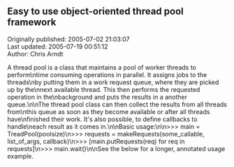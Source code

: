 ## Easy to use object-oriented thread pool framework  
Originally published: 2005-07-02 21:03:07  
Last updated: 2005-07-19 00:51:12  
Author: Chris Arndt  
  
A thread pool is a class that maintains a pool of worker threads to perform\ntime consuming operations in parallel. It assigns jobs to the threads\nby putting them in a work request queue, where they are picked up by the\nnext available thread. This then performs the requested operation in the\nbackground and puts the results in a another queue.\n\nThe thread pool class can then collect the results from all threads from\nthis queue as soon as they become available or after all threads have\nfinished their work. It's also possible, to define callbacks to handle\neach result as it comes in.\n\nBasic usage:\n\n>>> main = TreadPool(poolsize)\n>>> requests = makeRequests(some_callable, list_of_args, callback)\n>>> [main.putRequests(req) for req in requests]\n>>> main.wait()\n\nSee the below for a longer, annotated usage example.